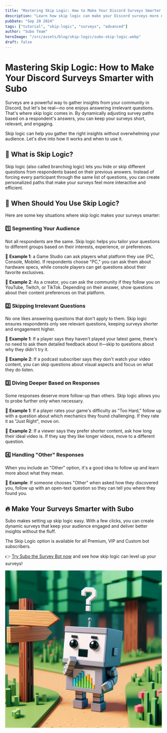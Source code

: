 ```yaml
---
title: "Mastering Skip Logic: How to Make Your Discord Surveys Smarter with Subo"
description: "Learn how skip logic can make your Discord surveys more engaging and relevant by creating personalized paths for different respondents."
pubDate: "Sep 20 2024"
tags: ["tutorial", "skip-logic", "surveys", "advanced"]
author: "Subo Team"
heroImage: "/src/assets/blog/skip-logic/subo-skip-logic.webp"
draft: false
---
```


# Mastering Skip Logic: How to Make Your Discord Surveys Smarter with Subo

Surveys are a powerful way to gather insights from your community in Discord, but let's be real—no one enjoys answering irrelevant questions. That's where skip logic comes in. By dynamically adjusting survey paths based on a respondent's answers, you can keep your surveys short, relevant, and engaging.

Skip logic can help you gather the right insights without overwhelming your audience. Let's dive into how it works and when to use it.

## 🌱 What is Skip Logic?

Skip logic (also called branching logic) lets you hide or skip different questions from respondents based on their previous answers. Instead of forcing every participant through the same list of questions, you can create personalized paths that make your surveys feel more interactive and efficient.

## 🎯 When Should You Use Skip Logic?

Here are some key situations where skip logic makes your surveys smarter:

### 1️⃣ Segmenting Your Audience

Not all respondents are the same. Skip logic helps you tailor your questions to different groups based on their interests, experience, or preferences.

🔹 **Example 1**: a Game Studio can ask players what platform they use (PC, Console, Mobile). If respondents choose "PC," you can ask them about hardware specs, while console players can get questions about their favorite exclusives.

🔹 **Example 2**: As a creator, you can ask the community if they follow you on YouTube, Twitch, or TikTok. Depending on their answer, show questions about their content preferences on that platform.

### 2️⃣ Skipping Irrelevant Questions

No one likes answering questions that don't apply to them. Skip logic ensures respondents only see relevant questions, keeping surveys shorter and engagement higher.

🔹 **Example 1**: If a player says they haven't played your latest game, there's no need to ask them detailed feedback about it—skip to questions about why they didn't try it.

🔹 **Example 2**: If a podcast subscriber says they don't watch your video content, you can skip questions about visual aspects and focus on what they do listen.

### 3️⃣ Diving Deeper Based on Responses

Some responses deserve more follow-up than others. Skip logic allows you to probe further only when necessary.

🔹 **Example 1**: If a player rates your game's difficulty as "Too Hard," follow up with a question about which mechanics they found challenging. If they rate it as "Just Right", move on.

🔹 **Example 2**: If a viewer says they prefer shorter content, ask how long their ideal video is. If they say they like longer videos, move to a different question.

### 4️⃣ Handling "Other" Responses

When you include an "Other" option, it's a good idea to follow up and learn more about what they mean.

🔹 **Example**: If someone chooses "Other" when asked how they discovered you, follow up with an open-text question so they can tell you where they found you.

## 🔥 Make Your Surveys Smarter with Subo

Subo makes setting up skip logic easy. With a few clicks, you can create dynamic surveys that keep your audience engaged and deliver better insights without the fluff.

The Skip Logic option is available for all Premium, VIP and Custom bot subscribers.

👉 [Try Subo the Survey Bot now](/invite) and see how skip logic can level up your surveys!

![A survey bot wonders which way to go at an intersection](../../assets/blog/skip-logic/subo-skip-logic2.webp)